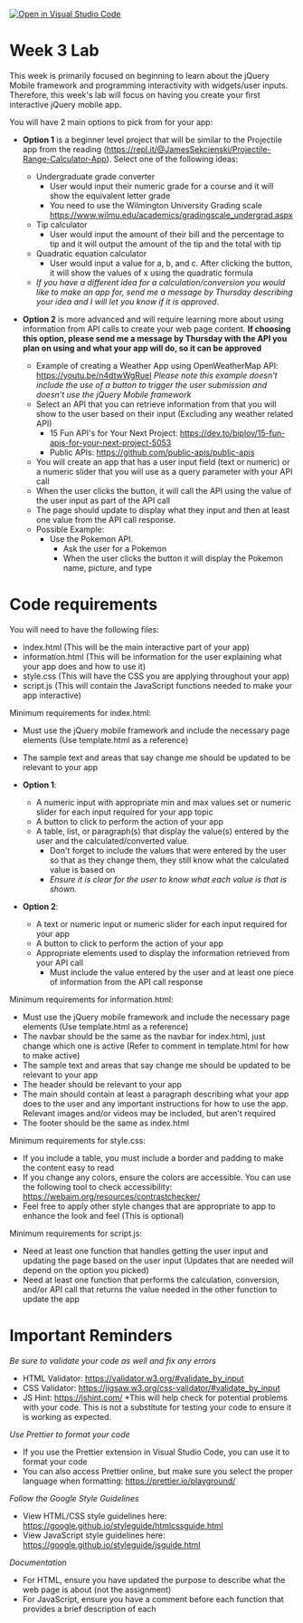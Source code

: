 [![Open in Visual Studio Code](https://classroom.github.com/assets/open-in-vscode-f059dc9a6f8d3a56e377f745f24479a46679e63a5d9fe6f495e02850cd0d8118.svg)](https://classroom.github.com/online_ide?assignment_repo_id=7395941&assignment_repo_type=AssignmentRepo)
# Week 3 Lab

This week is primarily focused on beginning to learn about the jQuery Mobile framework and programming interactivity with widgets/user inputs.  Therefore, this week's lab will focus on having you create your first interactive jQuery mobile app.

You will have 2 main options to pick from for your app:  
- **Option 1** is a beginner level project that will be similar to the Projectile app from the reading (https://repl.it/@JamesSekcienski/Projectile-Range-Calculator-App).  Select one of the following ideas:
  - Undergraduate grade converter
    - User would input their numeric grade for a course and it will show the equivalent letter grade
    - You need to use the Wilmington University Grading scale https://www.wilmu.edu/academics/gradingscale_undergrad.aspx
  - Tip calculator
    - User would input the amount of their bill and the percentage to tip and it will output the amount of the tip and the total with tip
  - Quadratic equation calculator
    - User would input a value for a, b, and c.  After clicking the button, it will show the values of x using the quadratic formula
  - *If you have a different idea for a calculation/conversion you would like to make an app for, send me a message by Thursday describing your idea and I will let you know if it is approved.*


- **Option 2** is more advanced and will require learning more about using information from API calls to create your web page content.  **If choosing this option, please send me a message by Thursday with the API you plan on using and what your app will do, so it can be approved**
  - Example of creating a Weather App using OpenWeatherMap API: https://youtu.be/n4dtwWgRueI *Please note this example doesn't include the use of a button to trigger the user submission and doesn't use the jQuery Mobile framework*
  - Select an API that you can retrieve information from that you will show to the user based on their input (Excluding any weather related API)
    - 15 Fun API's for Your Next Project: https://dev.to/biplov/15-fun-apis-for-your-next-project-5053
    - Public APIs: https://github.com/public-apis/public-apis
  - You will create an app that has a user input field (text or numeric) or a numeric slider that you will use as a query parameter with your API call
  - When the user clicks the button, it will call the API using the value of the user input as part of the API call 
  - The page should update to display what they input and then at least one value from the API call response.
  - Possible Example:
    - Use the Pokemon API.
      - Ask the user for a Pokemon
      - When the user clicks the button it will display the Pokemon name, picture, and type

# Code requirements

You will need to have the following files:
- index.html (This will be the main interactive part of your app)
- information.html (This will be information for the user explaining what your app does and how to use it)
- style.css (This will have the CSS you are applying throughout your app)
- script.js (This will contain the JavaScript functions needed to make your app interactive)

Minimum requirements for index.html:
- Must use the jQuery mobile framework and include the necessary page elements (Use template.html as a reference)
- The sample text and areas that say change me should be updated to be relevant to your app

- **Option 1**:
  - A numeric input with appropriate min and max values set or numeric slider for each input required for your app topic
  - A button to click to perform the action of your app 
  - A table, list, or paragraph(s) that display the value(s) entered by the user and the calculated/converted value.  
    - Don't forget to include the values that were entered by the user so that as they change them, they still know what the calculated value is based on
    - *Ensure it is clear for the user to know what each value is that is shown.*

- **Option 2**: 
  - A text or numeric input or numeric slider for each input required for your app
  - A button to click to perform the action of your app
  - Appropriate elements used to display the information retrieved from your API call
    - Must include the value entered by the user and at least one piece of information from the API call response

Minimum requirements for information.html:
- Must use the jQuery mobile framework and include the necessary page elements (Use template.html as a reference)
- The navbar should be the same as the navbar for index.html, just change which one is active (Refer to comment in template.html for how to make active)
- The sample text and areas that say change me should be updated to be relevant to your app
- The header should be relevant to your app
- The main should contain at least a paragraph describing what your app does to the user and any important instructions for how to use the app.  Relevant images and/or videos may be included, but aren't required
- The footer should be the same as index.html

Minimum requirements for style.css:
- If you include a table, you must include a border and padding to make the content easy to read
- If you change any colors, ensure the colors are accessible.  You can use the following tool to check accessibility:  https://webaim.org/resources/contrastchecker/
- Feel free to apply other style changes that are appropriate to app to enhance the look and feel (This is optional)

Minimum requirements for script.js:
- Need at least one function that handles getting the user input and updating the page based on the user input (Updates that are needed will depend on the option you picked)
- Need at least one function that performs the calculation, conversion, and/or API call that returns the value needed in the other function to update the app


# Important Reminders

*Be sure to validate your code as well and fix any errors*
- HTML Validator: https://validator.w3.org/#validate_by_input 
- CSS Validator: https://jigsaw.w3.org/css-validator/#validate_by_input
- JS Hint: https://jshint.com/ *This will help check for potential problems with your code.  This is not a substitute for testing your code to ensure it is working as expected.

*Use Prettier to format your code*
- If you use the Prettier extension in Visual Studio Code, you can use it to format your code
- You can also access Prettier online, but make sure you select the proper language when formatting:  https://prettier.io/playground/

*Follow the Google Style Guidelines*
- View HTML/CSS style guidelines here: https://google.github.io/styleguide/htmlcssguide.html
- View JavaScript style guidelines here: https://google.github.io/styleguide/jsguide.html

*Documentation*
- For HTML, ensure you have updated the purpose to describe what the web page is about (not the assignment)
- For JavaScript, ensure you have a comment before each function that provides a brief description of each 
